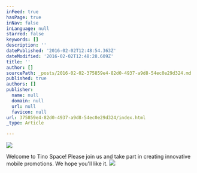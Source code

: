 ```yaml
---
inFeed: true
hasPage: true
inNav: false
inLanguage: null
starred: false
keywords: []
description: ''
datePublished: '2016-02-02T12:48:54.363Z'
dateModified: '2016-02-02T12:48:28.609Z'
title: ''
author: []
sourcePath: _posts/2016-02-02-375859e4-82d0-4937-a9d8-54ec0e29d324.md
published: true
authors: []
publisher:
  name: null
  domain: null
  url: null
  favicon: null
url: 375859e4-82d0-4937-a9d8-54ec0e29d324/index.html
_type: Article

---
```

![](https://the-grid-user-content.s3-us-west-2.amazonaws.com/3d943c50-6043-4aa4-8bee-f6f55d2e1e7b.png)

Welcome to Tino Space!  Please join us and take part in creating innovative mobile promotions. We hope you'll like it.
![](https://the-grid-user-content.s3-us-west-2.amazonaws.com/249232c1-23eb-4d06-ba2e-c5525758d2b9.png)